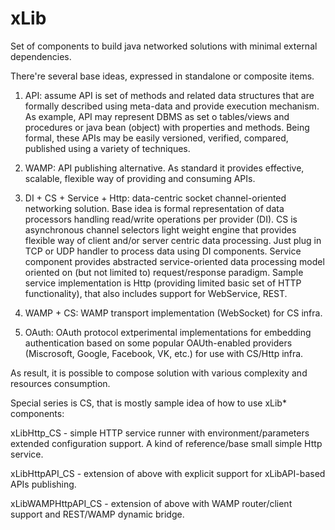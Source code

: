# xLib
Set of components to build java networked solutions with minimal external dependencies.

There're several base ideas, expressed in standalone or composite items.

1. API: assume API is set of methods and related data structures that are formally described using meta-data and provide execution mechanism. As example, API may represent DBMS as set o tables/views and procedures or java bean (object) with properties and methods. Being formal, these APIs may be easily versioned, verified, compared, published using a variety of techniques.

2. WAMP: API publishing alternative. As standard it provides effective, scalable, flexible way of providing and consuming APIs.

3. DI + CS + Service + Http: data-centric socket channel-oriented networking solution. Base idea is formal representation of data processors handling read/write operations per provider (DI). CS is asynchronous channel selectors light weight engine that provides flexible way of client and/or server centric data processing. Just plug in TCP or UDP handler to process data using DI components. Service component provides abstracted service-oriented data processing model oriented on (but not limited to) request/response paradigm. Sample service implementation is Http (providing limited basic set of HTTP functionality), that also includes support for WebService, REST.

4. WAMP + CS: WAMP transport implementation (WebSocket) for CS infra.

5. OAuth: OAuth protocol extperimental implementations for embedding authentication based on some popular OAUth-enabled providers (Miscrosoft, Google, Facebook, VK, etc.) for use with CS/Http infra.

As result, it is possible to compose solution with various complexity and resources consumption.

Special series is CS, that is mostly sample idea of how to use xLib* components: 

  xLibHttp_CS - simple HTTP service runner with environment/parameters extended configuration support. A kind of reference/base small simple Http service.
  
  xLibHttpAPI_CS - extension of above with explicit support for xLibAPI-based APIs publishing.
  
  xLibWAMPHttpAPI_CS - extension of above with WAMP router/client support and REST/WAMP dynamic bridge.
